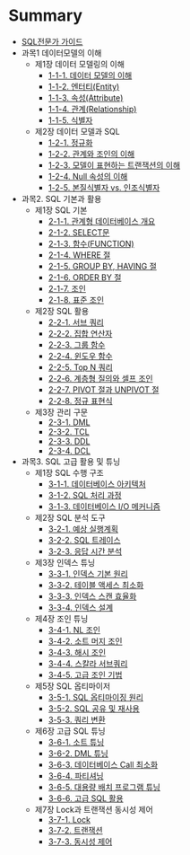 # Summary

* [SQL전문가 가이드](chapter/README.md)
* 과목1 데이터모델의 이해
    * 제1장 데이터 모델링의 이해
        * [1-1-1. 데이터 모델의 이해](chapter/1-1-1-데이터-모델의-이해.md)
        * [1-1-2. 엔터티(Entity)](chapter/1-1-2-엔터티-Entity-.md)
        * [1-1-3. 속성(Attribute)](chapter/1-1-3-속성-Attribute-.md)
        * [1-1-4. 관계(Relationship)](chapter/1-1-4-관계-Relationship-.md)
        * [1-1-5. 식별자](chapter/1-1-5-식별자.md)
    * 제2장 데이터 모델과 SQL
        * [1-2-1. 정규화](chapter/1-2-1-정규화.md)
        * [1-2-2. 관계와 조인의 이해](chapter/1-2-2-관계와-조인의-이해.md)
        * [1-2-3. 모델이 표현하는 트랜잭션의 이해](chapter/1-2-3-모델이-표현하는-트랜잭션의-이해.md)
        * [1-2-4. Null 속성의 이해](chapter/1-2-4-Null-속성의-이해.md)
        * [1-2-5. 본질식별자 vs. 인조식별자](chapter/1-2-5-본질식별자-vs-인조식별자.md)
* 과목2. SQL 기본과 활용
    * 제1장 SQL 기본
        * [2-1-1. 관계형 데이터베이스 개요](chapter/2-1-1-관계형-데이터베이스-개요.md)
        * [2-1-2. SELECT문](chapter/2-1-2-SELECT문.md)
        * [2-1-3. 함수(FUNCTION)](chapter/2-1-3-함수-FUNCTION-.md)
        * [2-1-4. WHERE 절](chapter/2-1-4-WHERE-절.md)
        * [2-1-5. GROUP BY, HAVING 절](chapter/2-1-5-GROUP-BY,-HAVING-절.md)
        * [2-1-6. ORDER BY 절](chapter/2-1-6-ORDER-BY-절.md)
        * [2-1-7. 조인](chapter/2-1-7-조인.md)
        * [2-1-8. 표준 조인](chapter/2-1-8-표준-조인.md)
    * 제2장 SQL 활용
        * [2-2-1. 서브 쿼리](chapter/2-2-1-서브-쿼리.md)
        * [2-2-2. 집합 연산자](chapter/2-2-2-집합-연산자.md)
        * [2-2-3. 그룹 함수](chapter/2-2-3-그룹-함수.md)
        * [2-2-4. 윈도우 함수](chapter/2-2-4-윈도우-함수.md)
        * [2-2-5. Top N 쿼리](chapter/2-2-5-Top-N-쿼리.md)
        * [2-2-6. 계층형 질의와 셀프 조인](chapter/2-2-6-계층형-질의와-셀프-조인.md)
        * [2-2-7. PIVOT 절과 UNPIVOT 절](chapter/2-2-7-PIVOT-절과-UNPIVOT-절.md)
        * [2-2-8. 정규 표현식](chapter/2-2-8-정규-표현식.md)
    * 제3장 관리 구문
        * [2-3-1. DML](chapter/2-3-1-DML.md)
        * [2-3-2. TCL](chapter/2-3-2-TCL.md)
        * [2-3-3. DDL](chapter/2-3-3-DDL.md)
        * [2-3-4. DCL](chapter/2-3-4-DCL.md)
* 과목3. SQL 고급 활용 및 튜닝
    * 제1장 SQL 수행 구조
        * [3-1-1. 데이터베이스 아키텍처](chapter/3-1-1-데이터베이스-아키텍처.md)
        * [3-1-2. SQL 처리 과정](chapter/3-1-2-SQL-처리-과정.md)
        * [3-1-3. 데이터베이스 I/O 메커니즘](chapter/3-1-3-데이터베이스-I-O-메커니즘.md)
    * 제2장 SQL 분석 도구
        * [3-2-1. 예상 실행계획](chapter/3-2-1-예상-실행계획.md)
        * [3-2-2. SQL 트레이스](chapter/3-2-2-SQL-트레이스.md)
        * [3-2-3. 응답 시간 분석](chapter/3-2-3-응답-시간-분석.md)
    * 제3장 인덱스 튜닝
        * [3-3-1. 인덱스 기본 원리](chapter/3-3-1-인덱스-기본-원리.md)
        * [3-3-2. 테이블 액세스 최소화](chapter/3-3-2-테이블-액세스-최소화.md)
        * [3-3-3. 인덱스 스캔 효율화](chapter/3-3-3-인덱스-스캔-효율화.md)
        * [3-3-4. 인덱스 설계](chapter/3-3-4-인덱스-설계.md)
    * 제4장 조인 튜닝
        * [3-4-1. NL 조인](chapter/3-4-1-NL-조인.md)
        * [3-4-2. 소트 머지 조인](chapter/3-4-2-소트-머지-조인.md)
        * [3-4-3. 해시 조인](chapter/3-4-3-해시-조인.md)
        * [3-4-4. 스칼라 서브쿼리](chapter/3-4-4-스칼라-서브쿼리.md)
        * [3-4-5. 고급 조인 기법](chapter/3-4-5-고급-조인-기법.md)
    * 제5장 SQL 옵티마이저
        * [3-5-1. SQL 옵티마이징 원리](chapter/3-5-1-SQL-옵티마이징-원리.md)
        * [3-5-2. SQL 공유 및 재사용](chapter/3-5-2-SQL-공유-및-재사용.md)
        * [3-5-3. 쿼리 변환](chapter/3-5-3-쿼리-변환.md)
    * 제6장 고급 SQL 튜닝
        * [3-6-1. 소트 튜닝](chapter/3-6-1-소트-튜닝.md)
        * [3-6-2. DML 튜닝](chapter/3-6-2-DML-튜닝.md)
        * [3-6-3. 데이터베이스 Call 최소화](chapter/3-6-3-데이터베이스-Call-최소화.md)
        * [3-6-4. 파티셔닝](chapter/3-6-4-파티셔닝.md)
        * [3-6-5. 대용량 배치 프로그램 튜닝](chapter/3-6-5-대용량-배치-프로그램-튜닝.md)
        * [3-6-6. 고급 SQL 활용](chapter/3-6-6-고급-SQL-활용.md)
    * 제7장 Lock과 트랜잭션 동시성 제어
        * [3-7-1. Lock](chapter/3-7-1-Lock.md)
        * [3-7-2. 트랜잭션](chapter/3-7-2-트랜잭션.md)
        * [3-7-3. 동시성 제어](chapter/3-7-3-동시성-제어.md)

